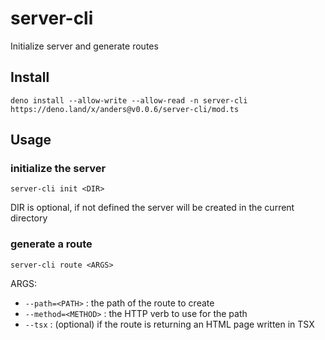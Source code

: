 # server-cli

Initialize server and generate routes

## Install

```
deno install --allow-write --allow-read -n server-cli https://deno.land/x/anders@v0.0.6/server-cli/mod.ts
```

## Usage

### initialize the server

`server-cli init <DIR>`

DIR is optional, if not defined the server will be created in the current directory

### generate a route

`server-cli route <ARGS>`

ARGS:

- `--path=<PATH>` : the path of the route to create
- `--method=<METHOD>` : the HTTP verb to use for the path
- `--tsx` : (optional) if the route is returning an HTML page written in TSX
